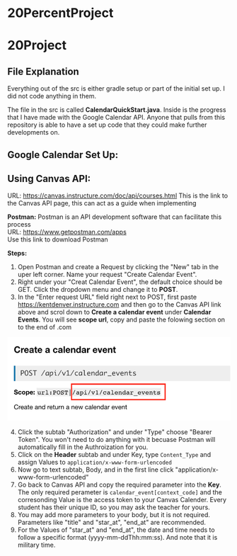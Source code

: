 # 20PercentProject
# 20Project
## File Explanation
Everything out of the src is either gradle setup or part of the initial set up. I did not code anything in them. 

The file in the src is called **CalendarQuickStart.java**. Inside is the progress that I have made with the Google Calendar API. Anyone that pulls from this repository is able to have a set up code that they could make further developments on.

## Google Calendar Set Up:


## Using Canvas API:
URL: https://canvas.instructure.com/doc/api/courses.html
   This is the link to the Canvas API page, this can act as a guide when implementing  
  
**Postman:**
   Postman is an API development software that can facilitate this process  
   URL: https://www.getpostman.com/apps  
   Use this link to download Postman  

**Steps:**
  1. Open Postman and create a Request by clicking the "New" tab in the uper left corner. Name your request "Create Calendar Event".
  2. Right under your "Creat Calendar Event", the default choice should be GET. Click the dropdown menu and change it to **POST**. 
  3. In the "Enter request URL" field right next to POST, first paste https://kentdenver.instructure.com and then go to the Canvas API          link above and scrol down to **Create a calendar event** under **Calendar Events**. You will see **scope url**, copy and paste the        folowing section on to the end of .com
  
  ![image](URL.png)
  
  4. Click the subtab "Authorization" and under "Type" choose "Bearer Token". You won't need to do anything with it becuase Postman will        automatically fill in the Authroization for you.
  5. Click on the **Header** subtab and under Key, type `Content_Type` and assign Values to `application/x-www-form-urlencoded`
  6. Now go to text subtab, Body, and in the first line click "application/x-www-form-urlencoded"
  7. Go back to Canvas API and copy the required parameter into the **Key**. The only required perameter is `calendar_event[context_code]`      and the corresonding Value is the access token to your Canvas Calender. Every student has their unique ID, so you may ask the teacher      for yours. 
  8. You may add more parameters to your body, but it is not required. Parameters like "title" and "star_at", "end_at" are recommended. 
  9. For the Values of "star_at" and "end_at", the date and time needs to follow a specific format (yyyy-mm-ddThh:mm:ss). And note that it      is military time. 
